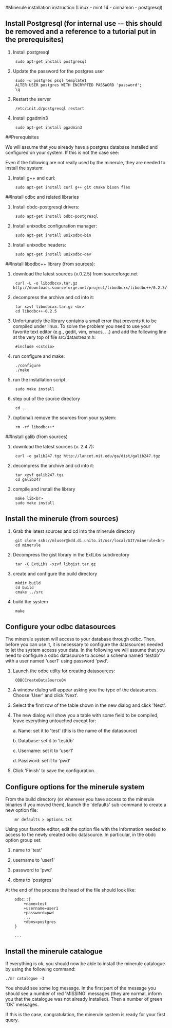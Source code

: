 #Minerule installation instruction (Linux - mint 14 - cinnamon - postgresql)

## Install Postgresql (for internal use -- this should be removed and a reference to a tutorial put in the prerequisites)

1. Install postgresql
		
		sudo apt-get install postgresql
		
2. Update the password for the postgres user

		sudo -u postgres psql template1
		ALTER USER postgres WITH ENCRYPTED PASSWORD 'password';
		\q
		
3. Restart the server

		/etc/init.d/postgresql restart
		
4. Install pgadmin3

		sudo apt-get install pgadmin3


##Prerequisites

We will assume that you already have a postgres database installed and configured on your system. If this is not the case see: <!-- FIXME URL to a tutorial about how to setup postgresql on linux mint-->

Even if the following are not really used by the minerule, they are needed to install the system:

1. Install g++ and curl:
		
		sudo apt-get install curl g++ git cmake bison flex


##Install odbc and related libraries

1. Install obdc-postgresql drivers:

		sudo apt-get install odbc-postgresql

2. Install unixodbc configuration manager:

		sudo apt-get install unixodbc-bin
	
3. Install unixodbc headers:

		sudo apt-get install unixodbc-dev

##Install libodbc++ library (from sources):

1. download the latest sources (v.0.2.5) from sourceforge.net

		curl -L -o libodbcxx.tar.gz http://downloads.sourceforge.net/project/libodbcxx/libodbc++/0.2.5/libodbc++-0.2.5.tar.gz

2. decompress the archive and cd into it:

		tar xzvf libodbcxx.tar.gz <br>
		cd libodbc++-0.2.5

3. Unfortunately the library contains a small error that prevents it to be compiled under linux. To solve the problem you need to use your favorite text editor (e.g., gedit, vim, emacs, ...) and add the following line at the very top of file src/datastream.h:
	
		#include <cstdio>

4. run configure and make:

		./configure
		./make
	
5. run the installation script: 

		sudo make install
	
6. step out of the source directory

		cd ..
	
7. (optional) remove the sources from your system:
	
		rm -rf libodbc++*
		
##Install galib (from sources)

1. download the latest sources (v. 2.4.7):

		curl -o galib247.tgz http://lancet.mit.edu/ga/dist/galib247.tgz
	
2. decompress the archive and cd into it:

		tar xzvf galib247.tgz
		cd galib247
	
3. compile and install the library

		make lib<br>
		sudo make install

## Install the minerule (from sources)

<!-- FIXME il minerule non potrà  essere scaricato da kdd in questo modo!! -->

1. Grab the latest sources and cd into the minerule directory 

		git clone ssh://mluser@kdd.di.unito.it/usr/local/GIT/minerule<br>
		cd minerule
		
2. Decompress the gist library in the ExtLibs subdirectory

		tar -C ExtLibs -xzvf libgist.tar.gz
	
3. create and configure the build directory

		mkdir build
		cd build
		cmake ../src
	
3. build the system

		make


<!-- FIXME ?make install? -->

## Configure your odbc datasources
The minerule system will access to your database through odbc. Then, before you can use it, it is necessary to configure the datasources needed to let the system access your data. In the following we will assume that you need to configure a odbc datasource to access a schema named 'testdb' with a user named 'user1' using password 'pwd'.

1. Launch the odbc utilty for creating datasources:

		ODBCCreateDataSourceQ4
		
2. A window dialog will appear asking you the type of the datasources. Choose 'User' and click 'Next'.

3. Select the first row of the table shown in the new dialog and click 'Next'.

4. The new dialog will show you a table with some field to be compiled, leave everything untouched except for:

	a. Name: set it to 'test' (this is the name of the datasource)
	
	b. Database: set it to 'testdb'
	
	c. Username: set it to 'user1'
	
	d. Password: set it to 'pwd'

5. Click 'Finish' to save the configuration.

## Configure options for the minerule system

From the build directory (or wherever you have access to the minerule binaries if you moved them), launch the 'defaults' sub-command to create a new option file:

		mr defaults > options.txt

Using your favorite editor, edit the option file with the information needed to access to the newly created odbc datasource. In particular, in the obdc option group set:

1.	name to 'test'

2.  username to 'user1'

3.  password to 'pwd'

4. dbms to 'postgres'

At the end of the process the head of the file should look like:

		odbc::{
			+name=test
			+username=user1			
			+password=pwd
			...
			+dbms=postgres
		}
		
		...

## Install the minerule catalogue

If everything is ok, you should now be able to install the minerule catalogue by using the following command:

	./mr catalogue -I
	
You should see some log message. In the first part of the message you should see a number of red 'MISSING' messages (they are normal, inform you that the catalogue was not already installed). Then a number of green 'OK' messages.

If this is the case, congratulation, the minerule system is ready for your first query.
